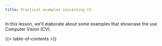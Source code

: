 ```yaml
---
title: Practical examples concerning CV 
---
```


In this lesson, we'll elaborate about some examples that showcase the use Computer Vision (CV).

{{< table-of-contents >}}

